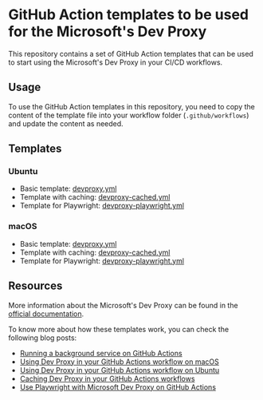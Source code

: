 # GitHub Action templates to be used for the Microsoft's Dev Proxy

This repository contains a set of GitHub Action templates that can be used to start using the Microsoft's Dev Proxy in your CI/CD workflows.

## Usage

To use the GitHub Action templates in this repository, you need to copy the content of the template file into your workflow folder (`.github/workflows`) and update the content as needed.

## Templates

### Ubuntu

- Basic template: [devproxy.yml](./ubuntu/devproxy.yml)
- Template with caching: [devproxy-cached.yml](./ubuntu/devproxy-cached.yml)
- Template for Playwright: [devproxy-playwright.yml](./ubuntu/devproxy-playwright.yml)

### macOS

- Basic template: [devproxy.yml](./macos/devproxy.yml)
- Template with caching: [devproxy-cached.yml](./macos/devproxy-cached.yml)
- Template for Playwright: [devproxy-playwright.yml](./macos/devproxy-playwright.yml)

## Resources

More information about the Microsoft's Dev Proxy can be found in the [official documentation](https://learn.microsoft.com/en-us/microsoft-cloud/dev/dev-proxy/overview).

To know more about how these templates work, you can check the following blog posts:

- [Running a background service on GitHub Actions](https://www.eliostruyf.com/devhack-running-background-service-github-actions)
- [Using Dev Proxy in your GitHub Actions workflow on macOS](https://www.eliostruyf.com/dev-proxy-github-actions-workflow-macos)
- [Using Dev Proxy in your GitHub Actions workflow on Ubuntu](https://www.eliostruyf.com/dev-proxy-github-actions-workflow-ubuntu)
- [Caching Dev Proxy in your GitHub Actions workflows](https://www.eliostruyf.com/caching-dev-proxy-github-actions-workflows)
- [Use Playwright with Microsoft Dev Proxy on GitHub Actions](https://www.eliostruyf.com/playwright-microsoft-dev-proxy-github-actions)

